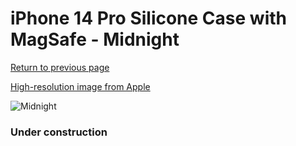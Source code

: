 # iPhone 14 Pro Silicone Case with MagSafe - Midnight

[Return to previous page](/iphone_14)

[High-resolution image from Apple](https://store.storeimages.cdn-apple.com/8756/as-images.apple.com/is/MPTE3?wid=4500&hei=4500&fmt=png)

<div style="width: 384px"><img src="/everypreview/MPTE3.png" alt="Midnight"></div>

### Under construction
